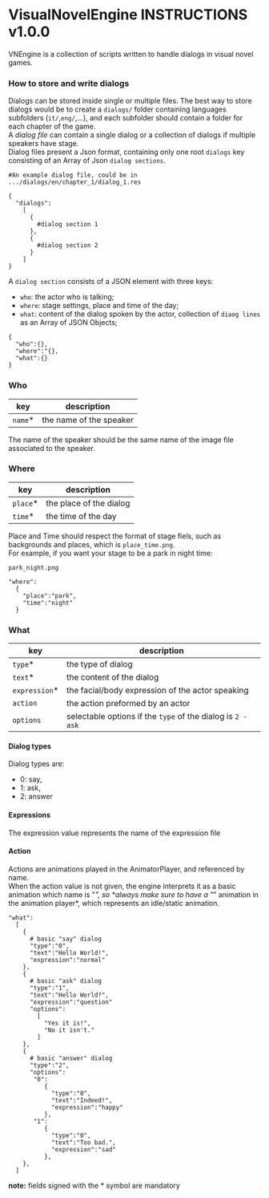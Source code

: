 # VisualNovelEngine INSTRUCTIONS v1.0.0

VNEngine is a collection of scripts written to handle dialogs in visual novel games.

### How to store and write dialogs
Dialogs can be stored inside single or multiple files.
The best way to store dialogs would be to create a `dialogs/` folder containing languages subfolders (`it/`,`eng/`,...), and each subfolder should contain a folder for each chapter of the game.  
A *dialog file* can contain a single dialog or a collection of dialogs if multiple speakers have stage.  
Dialog files present a Json format, containing only one root `dialogs` key consisting of an Array of Json `dialog sections`.
```
#An example dialog file, could be in .../dialogs/en/chapter_1/dialog_1.res

{
  "dialogs":
    [
      {
        #dialog section 1
      },
      {
        #dialog section 2
      }
    ]
}
```

A `dialog section` consists of a JSON element with three keys:  
- `who`: the actor who is talking;  
- `where`: stage settings, place and time of the day;  
- `what`: content of the dialog spoken by the actor, collection of `diaog lines` as an Array of JSON Objects;  

```
{
  "who":{},
  "where":"{},
  "what":{}
}
```

### Who
| key | description |
|-|-|
|`name`*|the name of the speaker|
The name of the speaker should be the same name of the image file associated to the speaker.


### Where
| key | description |
|-|-|
|`place`*| the place of the dialog |
|`time`*| the time of the day |
Place and Time should respect the format of stage fiels, such as backgrounds and places, which is `place_time.png`.  
For example, if you want your stage to be a park in night time:
```
park_night.png

"where":
  {
    "place":"park",
    "time":"night"
  }
```

### What
| key | description |
|-|-|
|`type`*|the type of dialog|
|`text`*|the content of the dialog|
|`expression`*|the facial/body expression of the actor speaking|
|`action`|the action preformed by an actor|
|`options`|selectable options if the `type` of the dialog is `2 - ask`|

#### Dialog types
Dialog types are:
- 0: say,
- 1: ask,
- 2: answer

#### Expressions
The expression value represents the name of the expression file

#### Action
Actions are animations played in the AnimatorPlayer, and referenced by name.  
When the action value is not given, the engine interprets it as a basic animation which name is "_", so *always make sure to have a "_" animation in the animation player*, which represents an idle/static animation.

```
"what":
  [
    {
      # basic "say" dialog
      "type":"0",
      "text":"Hello World!",
      "expression":"normal"
    },
    {
      # basic "ask" dialog
      "type":"1",
      "text":"Hello World?",
      "expression":"question"
      "options":
        [
          "Yes it is!",
          "No it isn't."
        ]
    },
    {
      # basic "answer" dialog
      "type":"2",
      "options":
       "0":
          {
            "type":"0",
            "text":"Indeed!",
            "expression":"happy"     
          },
       "1":
          {
            "type":"0",
            "text":"Too bad.",
            "expression":"sad"     
          },
    },    
  ]
```


**note:** fields signed with the * symbol are mandatory

